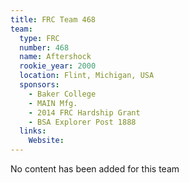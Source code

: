 ```yaml
---
title: FRC Team 468
team:
  type: FRC
  number: 468
  name: Aftershock
  rookie_year: 2000
  location: Flint, Michigan, USA
  sponsors:
    - Baker College
    - MAIN Mfg.
    - 2014 FRC Hardship Grant
    - BSA Explorer Post 1888
  links:
    Website: 
---
```

No content has been added for this team